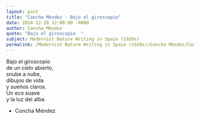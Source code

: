 ```yaml
---
layout: post
title: "Concha Méndez - Bajo el giroscopio"
date: 2024-12-28 12:00:00 -0000
author: Concha Méndez
quote: "Bajo el giroscopio  "
subject: Modernist Nature Writing in Spain (1920s)
permalink: /Modernist Nature Writing in Spain (1920s)/Concha Méndez/Concha Méndez - Bajo el giroscopio
---
```


Bajo el giroscopio  
de un cielo abierto,  
snube a nube,  
dibujos de vida  
y sueños claros.  
Un eco suave  
y la luz del alba.

- Concha Méndez
